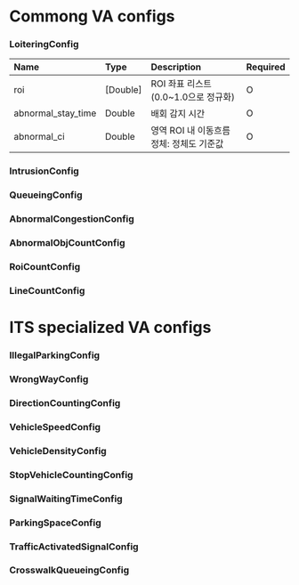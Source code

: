 # Commong VA configs

### LoiteringConfig

| Name | Type | Description | Required |
| :---- | :---- |:---- |:---- |
| roi | [Double] | ROI 좌표 리스트 (0.0~1.0으로 정규화) | O |
| abnormal_stay_time | Double | 배회 감지 시간 | O |
| abnormal_ci | Double | 영역 ROI 내 이동흐름 정체: 정체도 기준값 | O |


### IntrusionConfig

### QueueingConfig


### AbnormalCongestionConfig

### AbnormalObjCountConfig

### RoiCountConfig

### LineCountConfig



# ITS specialized VA configs

### IllegalParkingConfig

### WrongWayConfig

### DirectionCountingConfig

### VehicleSpeedConfig

### VehicleDensityConfig

### StopVehicleCountingConfig

### SignalWaitingTimeConfig

### ParkingSpaceConfig

### TrafficActivatedSignalConfig

### CrosswalkQueueingConfig